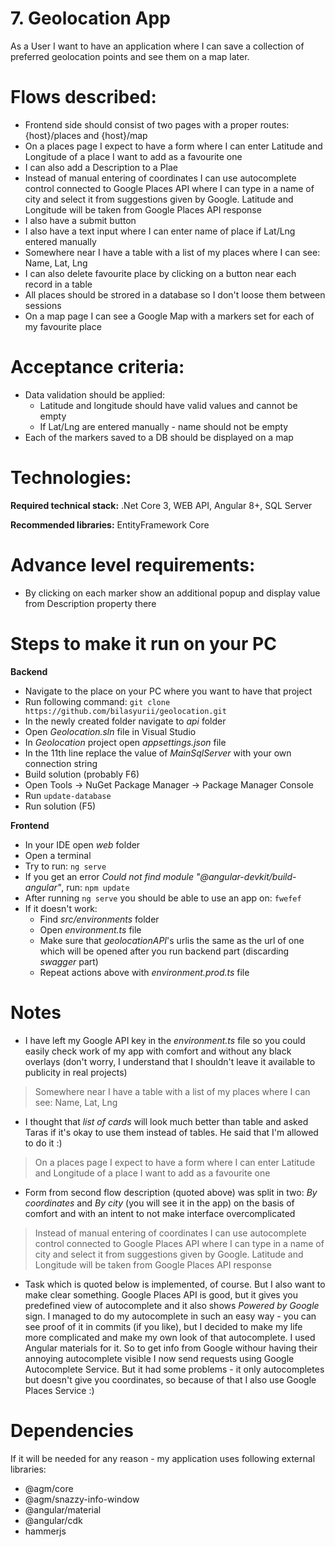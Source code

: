 # 7. Geolocation App
As a User I want to have an application where I can save a collection of preferred geolocation points and see them on a map later.

# Flows described:
- Frontend side should consist of two pages with a proper routes: {host}/places and {host}/map
- On a places page I expect to have a form where I can enter Latitude and Longitude of a place I want to add as a favourite one
- I can also add a Description to a Plae
- Instead of manual entering of coordinates I can use autocomplete control connected to Google Places API where I can type in a name of city and select it from suggestions given by Google. Latitude and Longitude will be taken from Google Places API response
- I also have a submit button
- I also have a text input where I can enter name of place if Lat/Lng entered manually
- Somewhere near I have a table with a list of my places where I can see: Name, Lat, Lng
- I can also delete favourite place by clicking on a button near each record in a table
- All places should be strored in a database so I don't loose them between sessions
- On a map page I can see a Google Map with a markers set for each of my favourite place

# Acceptance criteria:
- Data validation should be applied:
  - Latitude and longitude should have valid values and cannot be empty
  - If Lat/Lng are entered manually - name should not be empty
- Each of the markers saved to a DB should be displayed on a map

# Technologies:
**Required technical stack:**
.Net Core 3, WEB API, Angular 8+, SQL Server

**Recommended libraries:**
EntityFramework Core

# Advance level requirements:
- By clicking on each marker show an additional popup and display value from Description property there

# Steps to make it run on your PC
**Backend**
 - Navigate to the place on your PC where you want to have that project
 - Run following command:
 `git clone https://github.com/bilasyurii/geolocation.git`
 - In the newly created folder navigate to *api* folder
 - Open *Geolocation.sln* file  in Visual Studio
 - In *Geolocation* project open *appsettings.json* file
 - In the 11th line replace the value of *MainSqlServer* with your own connection string
 - Build solution (probably F6)
 - Open Tools → NuGet Package Manager → Package Manager Console
 - Run `update-database`
 - Run solution (F5)

**Frontend**
 - In your IDE open *web* folder
 - Open a terminal
 - Try to run: `ng serve`
 - If you get an error *Could not find module "@angular-devkit/build-angular"*, run: `npm update`
- After running `ng serve` you should be able to use an app on:
`fwefef`
 - If it doesn't work:
	 - Find *src/environments* folder
	 - Open *environment.ts* file
	 - Make sure that *geolocationAPI*'s urlis the same as the url of one which will be opened after you run backend part (discarding *swagger* part)
	 - Repeat actions above with *environment.prod.ts* file

# Notes
 - I have left my Google API key in the *environment.ts* file so you could easily check work of my app with comfort and without any black overlays (don't worry, I understand that I shouldn't leave it available to publicity in real projects)
 

> Somewhere near I have a table with a list of my places where I can see: Name, Lat, Lng

 - I thought that *list of cards* will look much better than table and asked Taras if it's okay to use them instead of tables. He said that I'm allowed to do it :)

> On a places page I expect to have a form where I can enter Latitude and Longitude of a place I want to add as a favourite one

 - Form from second flow description (quoted above) was split in two: *By coordinates* and *By city* (you will see it in the app) on the basis of comfort and with an intent to not make interface overcomplicated

> Instead of manual entering of coordinates I can use autocomplete control connected to Google Places API where I can type in a name of city and select it from suggestions given by Google. Latitude and Longitude will be taken from Google Places API response

 - Task which is quoted below is implemented, of course. But I also want to make clear something. Google Places API is good, but it gives you predefined view of autocomplete and it also shows *Powered by Google* sign. I managed to do my autocomplete in such an easy way - you can see proof of it in commits (if you like), but I decided to make my life more complicated and make my own look of that autocomplete. I used Angular materials for it. So to get info from Google withour having their annoying autocomplete visible I now send requests using Google Autocomplete Service. But it had some problems - it only autocompletes but doesn't give you coordinates, so because of that I also use Google Places Service :)

# Dependencies

If it will be needed for any reason - my application uses following external libraries: 

 - @agm/core
 -  @agm/snazzy-info-window
 - @angular/material
 - @angular/cdk
 - hammerjs
